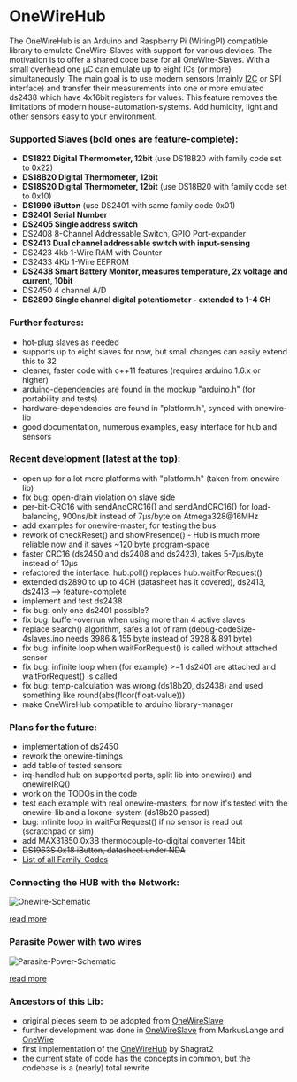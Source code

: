 OneWireHub
==========

The OneWireHub is an Arduino and Raspberry Pi (WiringPI) compatible library to emulate OneWire-Slaves with support for various devices. The motivation is to offer a shared code base for all OneWire-Slaves. With a small overhead one µC can emulate up to eight ICs (or more) simultaneously. 
The main goal is to use modern sensors (mainly [I2C](https://github.com/orgua/iLib) or SPI interface) and transfer their measurements into one or more emulated ds2438 which have 4x16bit registers for values. This feature removes the limitations of modern house-automation-systems. Add humidity, light and other sensors easy to your environment.

### Supported Slaves (bold ones are feature-complete):
- **DS1822 Digital Thermometer, 12bit** (use DS18B20 with family code set to 0x22)
- **DS18B20 Digital Thermometer, 12bit** 
- **DS18S20 Digital Thermometer, 12bit** (use DS18B20 with family code set to 0x10)
- **DS1990 iButton** (use DS2401 with same family code 0x01)
- **DS2401 Serial Number**
- **DS2405 Single address switch**
- DS2408 8-Channel Addressable Switch, GPIO Port-expander
- **DS2413 Dual channel addressable switch with input-sensing**
- DS2423 4kb 1-Wire RAM with Counter
- DS2433 4Kb 1-Wire EEPROM
- **DS2438 Smart Battery Monitor, measures temperature, 2x voltage and current, 10bit**
- DS2450 4 channel A/D
- **DS2890 Single channel digital potentiometer - extended to 1-4 CH**

### Further features:
- hot-plug slaves as needed
- supports up to eight slaves for now, but small changes can easily extend this to 32
- cleaner, faster code with c++11 features (requires arduino 1.6.x or higher)
- arduino-dependencies are found in the mockup "arduino.h" (for portability and tests)
- hardware-dependencies are found in "platform.h", synced with onewire-lib
- good documentation, numerous examples, easy interface for hub and sensors

### Recent development (latest at the top): 
- open up for a lot more platforms with "platform.h" (taken from onewire-lib)
- fix bug: open-drain violation on slave side
- per-bit-CRC16 with sendAndCRC16() and sendAndCRC16() for load-balancing, 900ns/bit instead of 7µs/byte on Atmega328@16MHz
- add examples for onewire-master, for testing the bus
- rework of checkReset() and showPresence() - Hub is much more reliable now and it saves ~120 byte program-space
- faster CRC16 (ds2450 and ds2408 and ds2423), takes 5-7µs/byte instead of 10µs
- refactored the interface: hub.poll() replaces hub.waitForRequest()
- extended ds2890 to up to 4CH (datasheet has it covered), ds2413, ds2413 --> feature-complete
- implement and test ds2438
- fix bug: only one ds2401 possible?
- fix bug: buffer-overrun when using more than 4 active slaves 
- replace search() algorithm, safes a lot of ram (debug-codeSize-4slaves.ino needs 3986 & 155 byte instead of 3928 & 891 byte)
- fix bug: infinite loop when waitForRequest() is called without attached sensor
- fix bug: infinite loop when (for example) >=1 ds2401 are attached and waitForRequest() is called
- fix bug: temp-calculation was wrong (ds18b20, ds2438) and used something like round(abs(floor(float-value)))
- make OneWireHub compatible to arduino library-manager

### Plans for the future:
- implementation of ds2450
- rework the onewire-timings
- add table of tested sensors 
- irq-handled hub on supported ports, split lib into onewire() and onewireIRQ()
- work on the TODOs in the code
- test each example with real onewire-masters, for now it's tested with the onewire-lib and a loxone-system (ds18b20 passed)
- bug: infinite loop in waitForRequest() if no sensor is read out (scratchpad or sim)
- add MAX31850 0x3B thermocouple-to-digital converter 14bit
- ~~DS1963S 0x18 iButton, datasheet under NDA~~
- [List of all Family-Codes](http://owfs.sourceforge.net/family.html)

### Connecting the HUB with the Network: 

![Onewire-Schematic](http://wiki.lvl1.org/images/1/15/Onewire.gif)

[read more](http://wiki.lvl1.org/DS1820_Temp_sensor)

### Parasite Power with two wires

![Parasite-Power-Schematic](http://i.stack.imgur.com/0MeGL.jpg)

[read more](http://electronics.stackexchange.com/questions/193300/digital-ic-that-draws-power-from-data-pins)

### Ancestors of this Lib:
- original pieces seem to be adopted from [OneWireSlave](http://robocraft.ru/blog/arduino/302.html)
- further development was done in [OneWireSlave](https://github.com/MarkusLange/OneWireSlave) from MarkusLange and [OneWire](https://github.com/PaulStoffregen/OneWire) 
- first implementation of the [OneWireHub](https://github.com/Shagrat2/OneWireHub) by Shagrat2
- the current state of code has the concepts in common, but the codebase is a (nearly) total rewrite